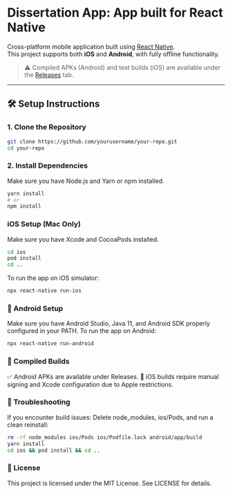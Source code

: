 # Dissertation App: App built for React Native

Cross-platform mobile application built using [React Native](https://reactnative.dev/).  
This project supports both **iOS** and **Android**, with fully offline functionality.

> ⚠️ Compiled APKs (Android) and test builds (iOS) are available under the [Releases](https://github.com/yourusername/your-repo/releases) tab.

---

## 🛠️ Setup Instructions

### 1. Clone the Repository

```bash
git clone https://github.com/yourusername/your-repo.git
cd your-repo
```

### 2. Install Dependencies
Make sure you have Node.js and Yarn or npm installed.

```bash
yarn install
# or
npm install
```

### iOS Setup (Mac Only)
Make sure you have Xcode and CocoaPods installed.

```bash
cd ios
pod install
cd ..
```

To run the app on iOS simulator:

```bash
npx react-native run-ios
```

### 🤖 Android Setup
Make sure you have Android Studio, Java 11, and Android SDK properly configured in your PATH.
To run the app on Android:

```bash
npx react-native run-android
```

### 🚀 Compiled Builds
✅ Android APKs are available under Releases.
🚧 iOS builds require manual signing and Xcode configuration due to Apple restrictions.

### 🧪 Troubleshooting
If you encounter build issues:
Delete node_modules, ios/Pods, and run a clean reinstall:

```bash
rm -rf node_modules ios/Pods ios/Podfile.lock android/app/build
yarn install
cd ios && pod install && cd ..
```

### 📄 License
This project is licensed under the MIT License. See LICENSE for details.
